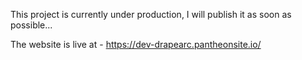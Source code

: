 This project is currently under production, I will publish it as soon as possible...

The website is live at - https://dev-drapearc.pantheonsite.io/
